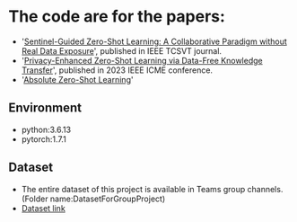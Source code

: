 # The code are for the papers: 
- '[Sentinel-Guided Zero-Shot Learning: A Collaborative Paradigm without Real Data Exposure](https://ieeexplore.ieee.org/abstract/document/10489996)', published in IEEE TCSVT journal.
- '[Privacy-Enhanced Zero-Shot Learning via Data-Free Knowledge Transfer](https://ieeexplore.ieee.org/abstract/document/10489996)', published in 2023 IEEE ICME conference.
- '[Absolute Zero-Shot Learning](https://arxiv.org/abs/2202.11319)'


## Environment

- python:3.6.13
- pytorch:1.7.1

## Dataset

- The entire dataset of this project is available in Teams group channels. (Folder name:DatasetForGroupProject)
- [Dataset link](https://teams.microsoft.com/_#/school/files/Group%20Study?threadId=19%3A5c11800f52bf4af1b5bb33d792679435%40thread.tacv2&ctx=channel&context=DatasetForGroupPorject&rootfolder=%252Fteams%252FPerceptionLab%252FShared%2520Documents%252FGroup%2520Study%252FDatasetForGroupPorject)


    

